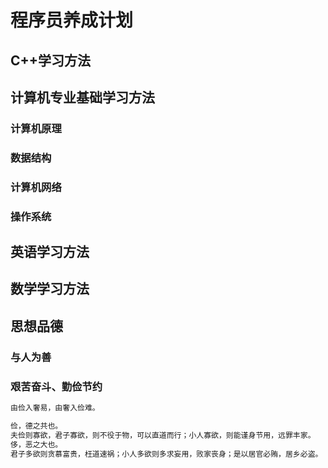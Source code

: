 # 程序员养成计划

## C++学习方法

## 计算机专业基础学习方法

### 计算机原理

### 数据结构

### 计算机网络

### 操作系统

## 英语学习方法

## 数学学习方法

## 思想品德

### 与人为善

### 艰苦奋斗、勤俭节约

```html
由俭入奢易，由奢入俭难。

俭，德之共也。
夫俭则寡欲，君子寡欲，则不役于物，可以直道而行；小人寡欲，则能谨身节用，远罪丰家。
侈，恶之大也。
君子多欲则贪慕富贵，枉道速祸；小人多欲则多求妄用，败家丧身；是以居官必贿，居乡必盗。
```
